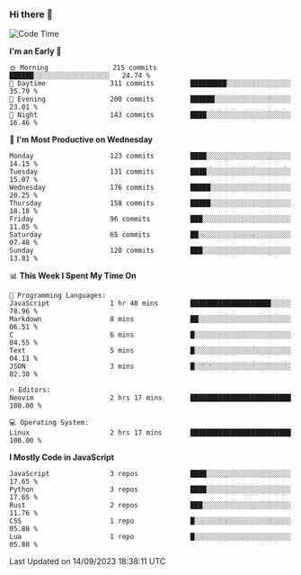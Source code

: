 ### Hi there 👋
<!--START_SECTION:waka-->
![Code Time](http://img.shields.io/badge/Code%20Time-155%20hrs%2052%20mins-blue)

**I'm an Early 🐤** 

```text
🌞 Morning                215 commits         ██████░░░░░░░░░░░░░░░░░░░   24.74 % 
🌆 Daytime                311 commits         █████████░░░░░░░░░░░░░░░░   35.79 % 
🌃 Evening                200 commits         ██████░░░░░░░░░░░░░░░░░░░   23.01 % 
🌙 Night                  143 commits         ████░░░░░░░░░░░░░░░░░░░░░   16.46 % 
```
📅 **I'm Most Productive on Wednesday** 

```text
Monday                   123 commits         ████░░░░░░░░░░░░░░░░░░░░░   14.15 % 
Tuesday                  131 commits         ████░░░░░░░░░░░░░░░░░░░░░   15.07 % 
Wednesday                176 commits         █████░░░░░░░░░░░░░░░░░░░░   20.25 % 
Thursday                 158 commits         █████░░░░░░░░░░░░░░░░░░░░   18.18 % 
Friday                   96 commits          ███░░░░░░░░░░░░░░░░░░░░░░   11.05 % 
Saturday                 65 commits          ██░░░░░░░░░░░░░░░░░░░░░░░   07.48 % 
Sunday                   120 commits         ███░░░░░░░░░░░░░░░░░░░░░░   13.81 % 
```


📊 **This Week I Spent My Time On** 

```text
💬 Programming Languages: 
JavaScript               1 hr 48 mins        ████████████████████░░░░░   78.96 % 
Markdown                 8 mins              ██░░░░░░░░░░░░░░░░░░░░░░░   06.51 % 
C                        6 mins              █░░░░░░░░░░░░░░░░░░░░░░░░   04.55 % 
Text                     5 mins              █░░░░░░░░░░░░░░░░░░░░░░░░   04.11 % 
JSON                     3 mins              █░░░░░░░░░░░░░░░░░░░░░░░░   02.30 % 

🔥 Editors: 
Neovim                   2 hrs 17 mins       █████████████████████████   100.00 % 

💻 Operating System: 
Linux                    2 hrs 17 mins       █████████████████████████   100.00 % 
```

**I Mostly Code in JavaScript** 

```text
JavaScript               3 repos             ████░░░░░░░░░░░░░░░░░░░░░   17.65 % 
Python                   3 repos             ████░░░░░░░░░░░░░░░░░░░░░   17.65 % 
Rust                     2 repos             ███░░░░░░░░░░░░░░░░░░░░░░   11.76 % 
CSS                      1 repo              █░░░░░░░░░░░░░░░░░░░░░░░░   05.88 % 
Lua                      1 repo              █░░░░░░░░░░░░░░░░░░░░░░░░   05.88 % 
```




 Last Updated on 14/09/2023 18:38:11 UTC
<!--END_SECTION:waka-->

<!--
**YoganshSharma/YoganshSharma** is a ✨ _special_ ✨ repository because its `README.md` (this file) appears on your GitHub profile.

Here are some ideas to get you started:

- 🔭 I’m currently working on ...
- 🌱 I’m currently learning ...
- 👯 I’m looking to collaborate on ...
- 🤔 I’m looking for help with ...
- 💬 Ask me about ...
- 📫 How to reach me: ...
- 😄 Pronouns: ...
- ⚡ Fun fact: ...
-->
